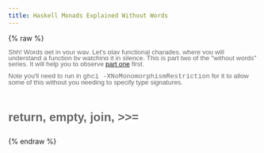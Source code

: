 ```yaml
---
title: Haskell Monads Explained Without Words
---
```


{% raw %}
<div class="css-full-post-content js-full-post-content">
<span style="background-color: white; color: #666666; font-family: 'Trebuchet MS', Trebuchet, Verdana, sans-serif; font-size: 13.333333015441895px; line-height: 12px;">Shh! Words get in your way. Let's play functional charades, where you will understand a function by watching it in silence. This is part two of the "without words" series. It will help you to observe <a href="http://blog.begriffs.com/2013/08/weird-symbols-in-their-native-tongue_27.html">part one</a> first.</span><br /><span style="background-color: white; color: #666666; font-family: 'Trebuchet MS', Trebuchet, Verdana, sans-serif; font-size: 13.333333015441895px; line-height: 12px;"><br /></span><span style="background-color: white; color: #666666; font-family: 'Trebuchet MS', Trebuchet, Verdana, sans-serif; font-size: 13.333333015441895px; line-height: 12px;">Note you'll need to run in&nbsp;</span><span style="color: #666666;"><span style="font-size: 13.333333015441895px; line-height: 12px;"><span style="font-family: Courier New, Courier, monospace;">ghci -XNoMonomorphismRestriction</span><span style="font-family: Trebuchet MS, Trebuchet, Verdana, sans-serif;"> for it to allow some of this without you needing to specify type signatures.</span></span></span><br /><span style="background-color: white; color: #666666; font-family: 'Trebuchet MS', Trebuchet, Verdana, sans-serif; font-size: 13.333333015441895px; line-height: 12px;"><br /></span><br /><h2><span style="background-color: white; color: #666666; font-family: 'Trebuchet MS', Trebuchet, Verdana, sans-serif; line-height: 12px;"><span style="font-size: x-large;">return, empty, join, &gt;&gt;=</span></span></h2><br /><code data-gist-hide-footer="true" data-gist-hide-line-numbers="true" data-gist-id="6374604"></code>
</div>
{% endraw %}
